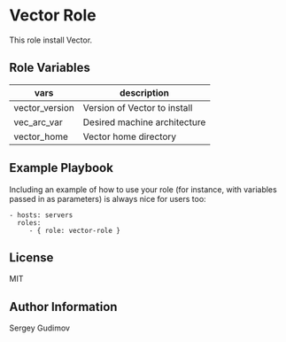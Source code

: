 Vector Role
=========

This role install Vector. 

Role Variables
--------------

| vars           | description|
|----------------|--------------------|
| vector_version | Version of Vector to install |
| vec_arc_var    | Desired machine architecture | 
| vector_home    | Vector home directory |

Example Playbook
----------------

Including an example of how to use your role (for instance, with variables passed in as parameters) is always nice for users too:

    - hosts: servers
      roles:
         - { role: vector-role }

License
-------

MIT

Author Information
------------------

Sergey Gudimov
